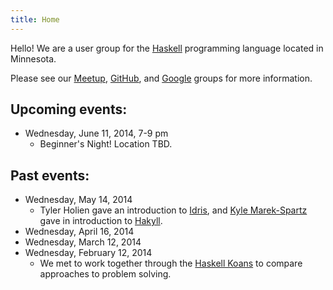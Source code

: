 ```yaml
---
title: Home
---
```


Hello! We are a user group for the [Haskell](http://www.haskell.org/)
programming language located in Minnesota.

Please see our [Meetup](http://www.meetup.com/HaskellMN/),
[GitHub](https://github.com/HaskellMN), and
[Google](https://groups.google.com/forum/#!forum/haskellmn) groups for
more information.


## Upcoming events:

- Wednesday, June 11, 2014, 7-9 pm
    - Beginner's Night! Location TBD.
    <!--
    - We'll be meeting from 7 to 9 pm at [GovDelivery](http://www.govdelivery.com/), Sixth floor of the Hamm Building (408 St Peter St, St Paul, MN 55102). If you have a talk you'd like to give (or see), please tell us on the [Google Group](https://groups.google.com/forum/#!forum/haskellmn) or on the
      [Meetup event](http://www.meetup.com/HaskellMN/events/181725802/).
    -->

## Past events:

- Wednesday, May 14, 2014
    - Tyler Holien gave an introduction to
      [Idris](http://www.idris-lang.org/), and
      [Kyle Marek-Spartz](http://kyle.marek-spartz.org) gave in introduction
      to [Hakyll](http://jaspervdj.be/hakyll/).
- Wednesday, April 16, 2014
- Wednesday, March 12, 2014
- Wednesday, February 12, 2014
    - We met to work together through the
      [Haskell Koans](https://github.com/HaskVan/HaskellKoans) to
      compare approaches to problem solving.
